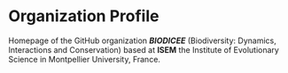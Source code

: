 # Organization Profile

Homepage of the GitHub organization **_BIODICEE_** (Biodiversity: Dynamics, Interactions and Conservation) based at **ISEM** the Institute of Evolutionary Science in Montpellier University, France.

